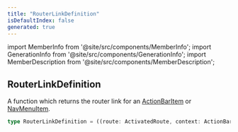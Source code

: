 ```yaml
---
title: "RouterLinkDefinition"
isDefaultIndex: false
generated: true
---
```

<!-- This file was generated from the Vendure source. Do not modify. Instead, re-run the "docs:build" script -->
import MemberInfo from '@site/src/components/MemberInfo';
import GenerationInfo from '@site/src/components/GenerationInfo';
import MemberDescription from '@site/src/components/MemberDescription';


## RouterLinkDefinition

<GenerationInfo sourceFile="packages/admin-ui/src/lib/core/src/providers/nav-builder/nav-builder-types.ts" sourceLine="289" packageName="@vendure/admin-ui" />

A function which returns the router link for an <a href='/reference/admin-ui-api/action-bar/action-bar-item#actionbaritem'>ActionBarItem</a> or <a href='/reference/admin-ui-api/nav-menu/nav-menu-item#navmenuitem'>NavMenuItem</a>.

```ts title="Signature"
type RouterLinkDefinition = ((route: ActivatedRoute, context: ActionBarContext) => any[]) | any[]
```
